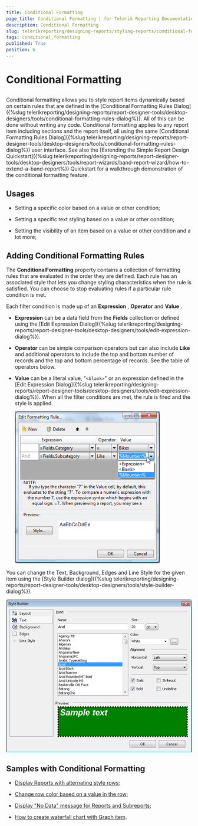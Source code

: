 ```yaml
---
title: Conditional Formatting
page_title: Conditional Formatting | for Telerik Reporting Documentation
description: Conditional Formatting
slug: telerikreporting/designing-reports/styling-reports/conditional-formatting
tags: conditional,formatting
published: True
position: 6
---
```


# Conditional Formatting



## 

Conditional formatting allows you to style report items dynamically based on certain rules that are defined in the           [Conditional Formatting Rules Dialog]({%slug telerikreporting/designing-reports/report-designer-tools/desktop-designers/tools/conditional-formatting-rules-dialog%}).           All of this can be done without writing any code.           Conditional formatting applies to any report item including sections and the report itself, all using the same           [Conditional Formatting Rules Dialog]({%slug telerikreporting/designing-reports/report-designer-tools/desktop-designers/tools/conditional-formatting-rules-dialog%}) user interface. See also the           [Extending the Simple Report Design Quickstart]({%slug telerikreporting/designing-reports/report-designer-tools/desktop-designers/tools/report-wizards/band-report-wizard/how-to-extend-a-band-report%}) Quickstart for a walkthrough demonstration           of the conditional formatting feature.         

## Usages

* Setting a specific color based on a value or other condition;             

* Setting a specific text styling based on a value or other condition;             

* Setting the visibility of an item based on a value or other condition and a lot more;             

## Adding Conditional Formatting Rules

The __ConditionalFormatting__ property contains a collection of formatting rules that are evaluated in the order they are defined.           Each rule has an associated style that lets you change styling characteristics when the rule is satisfied. You can choose to stop evaluating rules if           a particular rule condition is met.         

Each filter condition is made up of an __Expression__ , __Operator__ and __Value__ .         

* __Expression__ can be a data field from the __Fields__  collection or defined using the               [Edit Expression Dialog]({%slug telerikreporting/designing-reports/report-designer-tools/desktop-designers/tools/edit-expression-dialog%}).             

* __Operator__ can be simple comparison operators but can also include __Like__ and additional operators to include the top and bottom number of records and the top and bottom percentage of records. See the table of operators below.             

* __Value__ can be a literal value, "```<blank>```" or an expression defined in the [Edit Expression Dialog]({%slug telerikreporting/designing-reports/report-designer-tools/desktop-designers/tools/edit-expression-dialog%}). When all the filter conditions are met, the rule is fired and the style is applied.             

  

  ![](images/Style4.png)

You can change the Text, Background, Edges and Line Style for the given item using the [Style Builder dialog]({%slug telerikreporting/designing-reports/report-designer-tools/desktop-designers/tools/style-builder-dialog%}).         

  

  ![](images/Style5.png)

## Samples with Conditional Formatting

* [Display Reports with alternating style rows](https://docs.telerik.com/reporting/knowledge-base/how-to-display-alternating-style-rows);               

* [Change row color based on a value in the row](https://docs.telerik.com/reporting/knowledge-base/change-row-color-based-on-value);             

* [Display "No Data" message for Reports and Subreports](https://docs.telerik.com/reporting/knowledge-base/how-to-display-no-data-message-for-reports-and-subreports);             

* [How to create waterfall chart with Graph item](https://docs.telerik.com/reporting/knowledge-base/how-to-create-waterfall-chart-using-graph).             
